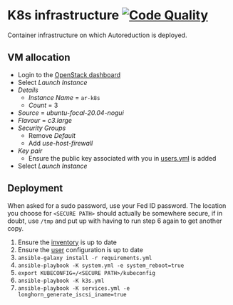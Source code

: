 # K8s infrastructure [![Code Quality](https://github.com/autoreduction/k8s-infra/actions/workflows/code_quality.yml/badge.svg?branch=main)](https://github.com/autoreduction/k8s-infra/actions/workflows/code_quality.yml)

Container infrastructure on which Autoreduction is deployed.

## VM allocation

- Login to the [OpenStack dashboard](https://openstack.stfc.ac.uk/)
- Select *Launch Instance*
- *Details*
  - *Instance Name* = `ar-k8s`
  - *Count* = 3
- *Source* = *ubuntu-focal-20.04-nogui*
- *Flavour* = *c3.large*
- *Security Groups*
  - Remove *Default*
  - Add *use-host-firewall*
- *Key pair*
  - Ensure the public key associated with you in [users.yml](./group_vars/all/users.yml) is added
- Select *Launch Instance*

## Deployment

When asked for a sudo password, use your Fed ID password.
The location you choose for `<SECURE PATH>` should actually be somewhere secure, if in doubt, use `/tmp` and put up with having to run step 6 again to get another copy.

1. Ensure the [inventory](./inventory.ini) is up to date
2. Ensure the [user](./group_vars/all/users.yml) configuration is up to date
3. `ansible-galaxy install -r requirements.yml`
4. `ansible-playbook -K system.yml -e system_reboot=true`
5. `export KUBECONFIG=/<SECURE PATH>/kubeconfig`
6. `ansible-playbook -K k3s.yml`
7. `ansible-playbook -K services.yml -e longhorn_generate_iscsi_iname=true`
